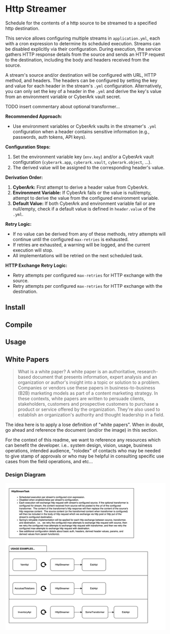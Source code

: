 # Http Streamer
Schedule for the contents of a http source to be streamed to a specified http destination.

This service allows configuring multiple streams in `application.yml`, each with a cron expression to determine its scheduled execution. Streams can be disabled explicitly via their configuration. During execution, the service gathers HTTP response details from the source and sends an HTTP request to the destination, including the body and headers received from the source.

A stream's source and/or destination will be configured with URL, HTTP method, and headers. The headers can be configured by setting the key and value for each header in the stream's `.yml` configuration. Alternatively, you can only set the key of a header in the `.yml` and derive the key's value from an environment variable or CyberArk vault secret.


TODO insert commentary about optional transformer...

**Recommended Approach:**
- Use environment variables or CyberArk vaults in the streamer's `.yml` configuration when a header contains sensitive information (e.g., passwords, auth tokens, API keys).

**Configuration Steps:**
1. Set the environment variable key (`env.key`) and/or a CyberArk vault configuration (`cyberark.app`, `cyberark.vault`, `cyberark.object`, ...).
2. The derived value will be assigned to the corresponding header's value.

**Derivation Order:**
1. **CyberArk:** First attempt to derive a header value from CyberArk.
2. **Environment Variable:** If CyberArk fails or the value is null/empty, attempt to derive the value from the configured environment variable.
3. **Default Value:** If both CyberArk and environment variable fail or are null/empty, check if a default value is defined in `header.value` of the `.yml`.

**Retry Logic:**
- If no value can be derived from any of these methods, retry attempts will continue until the configured `max-retries` is exhausted.
- If retries are exhausted, a warning will be logged, and the current execution will stop.
- All implementations will be retried on the next scheduled task.

**HTTP Exchange Retry Logic:**
- Retry attempts per configured `max-retries` for HTTP exchange with the source.
- Retry attempts per configured `max-retries` for HTTP exchange with the destination.

## Install

## Compile

## Usage


## White Papers
> What is a white paper?
> A white paper is an authoritative, research-based document that presents information, expert analysis and an organization or author's insight into a topic or solution to a problem. Companies or vendors use these papers in business-to-business (B2B) marketing models as part of a content marketing strategy. In these contexts, white papers are written to persuade clients, stakeholders, customers and prospective customers to purchase a product or service offered by the organization. They're also used to establish an organization's authority and thought leadership in a field.

The idea here is to apply a lose definition of "white papers". When in doubt, go ahead and reference the document (and/or the image) in this section.

For the context of this readme, we want to reference any resources which can benefit the developer.  i.e.. system design, vision, usage, business operations, intended audience, "rolodex" of contacts who may be needed to give stamp of approvals or who may be helpful in consulting specific use cases from the field operations, and etc...

### Design Diagram
![](design-diagrams.png)


